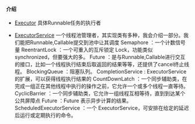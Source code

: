 #### 介绍

- [Executor](README.md) 具体Runnable任务的执行者

- [ExecutorService]() 一个线程池管理者，其实现类有多种，我会介绍一部分。我们能把Runnable,Callable提交到池中让其调度
Semaphore                 ：一个计数信号量
ReentrantLock             ：一个可重入的互斥锁定 Lock，功能类似synchronized，但要强大的多。
Future                    ：是与Runnable,Callable进行交互的接口，比如一个线程执行结束后取返回的结果等等，还提供了cancel终止线程。
BlockingQueue             ：阻塞队列。
CompletionService         : ExecutorService的扩展，可以获得线程执行结果的
CountDownLatch            ：一个同步辅助类，在完成一组正在其他线程中执行的操作之前，它允许一个或多个线程一直等待。 
CyclicBarrier             ：一个同步辅助类，它允许一组线程互相等待，直到到达某个公共屏障点 
Future                    ：Future 表示异步计算的结果。
ScheduledExecutorService ：一个 ExecutorService，可安排在给定的延迟后运行或定期执行的命令。